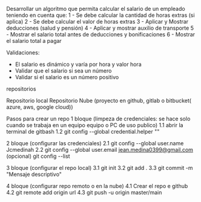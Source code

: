 Desarrollar un algoritmo que permita calcular el salario de un empleado teniendo en cuenta que:
1 -  Se debe calcular la cantidad de horas extras (si aplica)
2 - Se debe calcular el valor de horas extras
3 - Aplicar y Mostrar deducciones (salud y pensión)
4 - Aplicar y mostrar auxilio de transporte
5 - Mostrar el salario total antes de deducciones y bonificaciones
6 - Mostrar el salario total a pagar

Validaciones: 
- El salario es dinámico y varía por hora y valor hora
- Validar que el salario si sea un número
- Validar si el salario es un número positivo




repositorios 

Repositorio local
Repositorio Nube (proyecto en github, gitlab o bitbucket( azure, aws, google cloud))

Pasos para crear un repo
1 bloque (limpeza de credenciales: se hace solo cuando se trabaja en un equipo equipo o PC de uso publico)
1.1 abrir la terminal de gitbash
1.2 git config --global credential.helper ""

2 bloque (configurar las credenciales)
2.1 git config --global user.name Jcmedinah
2.2 git config --global user.email jean.medina0399@gmail.com
(opcional) git config --list

3 bloque (configurar el repo local)
3.1 git init 
3.2 git add .
3.3 git commit -m "Mensaje descriptivo"

4 bloque (configurar repo remoto o en la nube)
4.1 Crear el repo e github
4.2 git remote add origin url
4.3 git push -u origin master/main